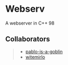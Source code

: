 # Webserv

A webserver in C++ 98

## Collaborators

> - [pablo-is-a-goblin](https://github.com/pablo-is-a-goblin)
> - [witemirlo](https://github.com/witemirlo)
